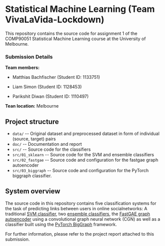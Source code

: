 # Statistical Machine Learning (Team VivaLaVida-Lockdown)
This repository contains the source code for assignment 1 of the COMP90051 Statistical Machine Learning course at the University of Melbourne.

### Submission Details

**Team members:**

- Matthias Bachfischer (Student ID: 1133751)

- Liam Simon (Student ID: 1128453)

- Parikshit Diwan (Student ID: 1110497)

**Tean location:** Melbourne


## Project structure

* `data/` -- Original dataset and preprocessed dataset in form of individual (source, target) pairs
* `doc/` -- Documentation and report 
* `src/` -- Source code for the classifiers
* `src/01_sklearn` -- Source code for the SVM and ensemble classifiers
* `src/02_fastgae` -- Source code and configuration for the fastgae graph autoencoder
* `src/03_biggraph` -- Source code and configuration for the PyTorch biggraph classifier.

## System overview

The source code in this repository contains five classification systems for the task of predicting links between users in online socialnetworks:  A traditional [SVM classifier](https://scikit-learn.org/stable/modules/generated/sklearn.svm.LinearSVC.html), two [ensemble classifiers](https://lightgbm.readthedocs.io/en/latest/), the [FastGAE graph autoencoder](https://github.com/deezer/fastgae) using a convolutional graph neural network (CGN) as well as a classifier built using the [PyTorch BigGraph](https://github.com/facebookresearch/PyTorch-BigGraph) framework.

For further information, please refer to the project report attached to this submission.
